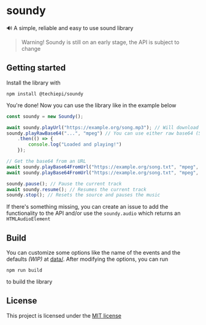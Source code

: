 # soundy
🔊 A simple, reliable and easy to use sound library

> Warning! Soundy is still on an early stage, the API is subject to change

## Getting started
Install the library with
```
npm install @techiepi/soundy
```

You're done! Now you can use the library like in the example below
```js
const soundy = new Soundy();

await soundy.playUrl("https://example.org/song.mp3"); // Will download and play the file
soundy.playRawBase64("...", "mpeg") // You can use either raw base64 (SUQzBAA...) or a "complete" base64 (data:audio/mpeg;base64,SUQzB...)
    .then(() => {
        console.log("Loaded and playing!")
    });

// Get the base64 from an URL
await soundy.playBase64FromUrl("https://example.org/song.txt", "mpeg", true /* Send cookies */);
await soundy.playBase64FromUrl("https://example.org/song.txt", "mpeg", null /* Overriden by custom options */, { method: "POST", body: { ... } });

soundy.pause(); // Pause the current track
await soundy.resume(); // Resumes the current track
soundy.stop(); // Resets the source and pauses the music
```

If there's something missing, you can create an issue to add the functionality to the API
and/or use the ``soundy.audio`` which returns an ``HTMLAudioElement``

## Build
You can customize some options like the name of the events and the defaults _(WIP)_
at [data/](data).
After modifying the options, you can run
```
npm run build
```
to build the library

## License
This project is licensed under the [MIT license](LICENSE)
